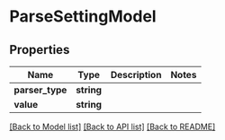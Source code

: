 # ParseSettingModel

## Properties
Name | Type | Description | Notes
------------ | ------------- | ------------- | -------------
**parser_type** | **string** |  | 
**value** | **string** |  | 

[[Back to Model list]](../README.md#documentation-for-models) [[Back to API list]](../README.md#documentation-for-api-endpoints) [[Back to README]](../README.md)


